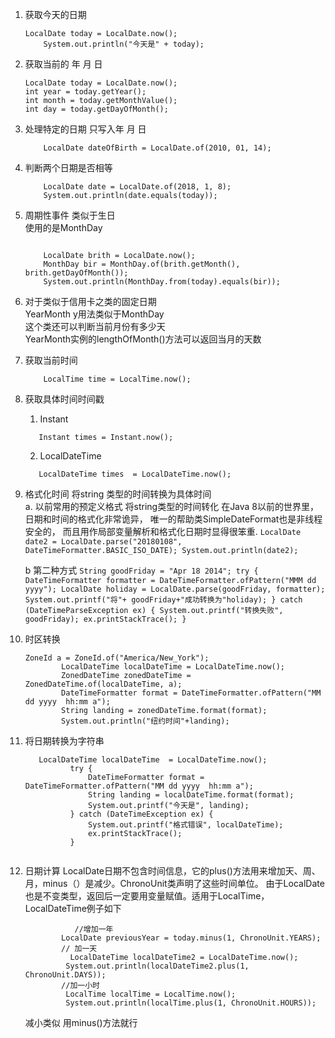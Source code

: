 1. 获取今天的日期
    ```aidl
    LocalDate today = LocalDate.now();
        System.out.println("今天是" + today);
    ```
2. 获取当前的 年 月  日
    ```aidl
    LocalDate today = LocalDate.now();
    int year = today.getYear();
    int month = today.getMonthValue();
    int day = today.getDayOfMonth();
    ```
3. 处理特定的日期 只写入年 月 日
    ```
        LocalDate dateOfBirth = LocalDate.of(2010, 01, 14);
    ```
4. 判断两个日期是否相等
    ```
        LocalDate date = LocalDate.of(2018, 1, 8);
        System.out.println(date.equals(today));
    ```
5.  周期性事件 类似于生日<br>
    使用的是MonthDay
    ```aidl
    
        LocalDate brith = LocalDate.now();
        MonthDay bir = MonthDay.of(brith.getMonth(), brith.getDayOfMonth());
        System.out.println(MonthDay.from(today).equals(bir));
     ```
6. 对于类似于信用卡之类的固定日期
    <br>YearMonth y用法类似于MonthDay
    <br>这个类还可以判断当前月份有多少天
    <br>YearMonth实例的lengthOfMonth()方法可以返回当月的天数
    
7.  获取当前时间 
    ```
        LocalTime time = LocalTime.now();
    ```

8.  获取具体时间时间戳
      <br>
      1.  Instant 
     ```
        Instant times = Instant.now();
     ```
     2. LocalDateTime 
     ```
        LocalDateTime times  = LocalDateTime.now();
     ```

9.   格式化时间  将string 类型的时间转换为具体时间<br>
        a.  以前常用的预定义格式  将string类型的时间转化
            在Java 8以前的世界里，日期和时间的格式化非常诡异，
            唯一的帮助类SimpleDateFormat也是非线程安全的，
            而且用作局部变量解析和格式化日期时显得很笨重.
            ```
                 LocalDate date2 = LocalDate.parse("20180108", DateTimeFormatter.BASIC_ISO_DATE);
                 System.out.println(date2);
            ```
        
        b  第二种方式
            ```String goodFriday = "Apr 18 2014";
                               try {
                                   DateTimeFormatter formatter = DateTimeFormatter.ofPattern("MMM dd yyyy");
                                   LocalDate holiday = LocalDate.parse(goodFriday, formatter);
                                   System.out.printf("将"+ goodFriday+"成功转换为"holiday);
                               } catch (DateTimeParseException ex) {
                                   System.out.printf("转换失败", goodFriday);
                                   ex.printStackTrace();
                               }
            ```          
        
   
                  
           
                
       
                   
         

10. 时区转换
    ```aidl
    ZoneId a = ZoneId.of("America/New_York");
            LocalDateTime localDateTime = LocalDateTime.now();
            ZonedDateTime zonedDateTime = ZonedDateTime.of(localDateTime, a);
            DateTimeFormatter format = DateTimeFormatter.ofPattern("MM dd yyyy  hh:mm a");
            String landing = zonedDateTime.format(format);
            System.out.println("纽约时间"+landing);

    ```

11.  将日期转换为字符串
       ```aidl
          LocalDateTime localDateTime  = LocalDateTime.now();
                 try {
                     DateTimeFormatter format = DateTimeFormatter.ofPattern("MM dd yyyy  hh:mm a");
                     String landing = localDateTime.format(format);
                     System.out.printf("今天是", landing);
                 } catch (DateTimeException ex) {
                     System.out.printf("格式错误", localDateTime);
                     ex.printStackTrace();
                 }
             
       ```

12.   日期计算
        LocalDate日期不包含时间信息，它的plus()方法用来增加天、周、月，minus（）是减少。ChronoUnit类声明了这些时间单位。
        由于LocalDate也是不变类型，返回后一定要用变量赋值。适用于LocalTime，LocalDateTime例子如下
        ```aidl 
                   //增加一年
                LocalDate previousYear = today.minus(1, ChronoUnit.YEARS);
                // 加一天
                  LocalDateTime localDateTime2 = LocalDateTime.now();
                 System.out.println(localDateTime2.plus(1, ChronoUnit.DAYS));
                //加一小时
                 LocalTime localTime = LocalTime.now();
                 System.out.println(localTime.plus(1, ChronoUnit.HOURS));

        ```
        减小类似  用minus()方法就行
